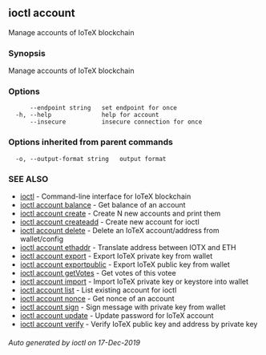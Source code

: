 ## ioctl account

Manage accounts of IoTeX blockchain

### Synopsis

Manage accounts of IoTeX blockchain

### Options

```
      --endpoint string   set endpoint for once
  -h, --help              help for account
      --insecure          insecure connection for once
```

### Options inherited from parent commands

```
  -o, --output-format string   output format
```

### SEE ALSO

* [ioctl](../README.md)	 - Command-line interface for IoTeX blockchain
* [ioctl account balance](ioctl_account_balance.md)	 - Get balance of an account
* [ioctl account create](ioctl_account_create.md)	 - Create N new accounts and print them
* [ioctl account createadd](ioctl_account_createadd.md)	 - Create new account for ioctl
* [ioctl account delete](ioctl_account_delete.md)	 - Delete an IoTeX account/address from wallet/config
* [ioctl account ethaddr](ioctl_account_ethaddr.md)	 - Translate address between IOTX and ETH
* [ioctl account export](ioctl_account_export.md)	 - Export IoTeX private key from wallet
* [ioctl account exportpublic](ioctl_account_exportpublic.md)	 - Export IoTeX public key from wallet
* [ioctl account getVotes](ioctl_account_getVotes.md)	 - Get votes of this votee
* [ioctl account import](ioctl_account_import.md)	 - Import IoTeX private key or keystore into wallet
* [ioctl account list](ioctl_account_list.md)	 - List existing account for ioctl
* [ioctl account nonce](ioctl_account_nonce.md)	 - Get nonce of an account
* [ioctl account sign](ioctl_account_sign.md)	 - Sign message with private key from wallet
* [ioctl account update](ioctl_account_update.md)	 - Update password for IoTeX account
* [ioctl account verify](ioctl_account_verify.md)	 - Verify IoTeX public key and address by private key

###### Auto generated by ioctl on 17-Dec-2019
